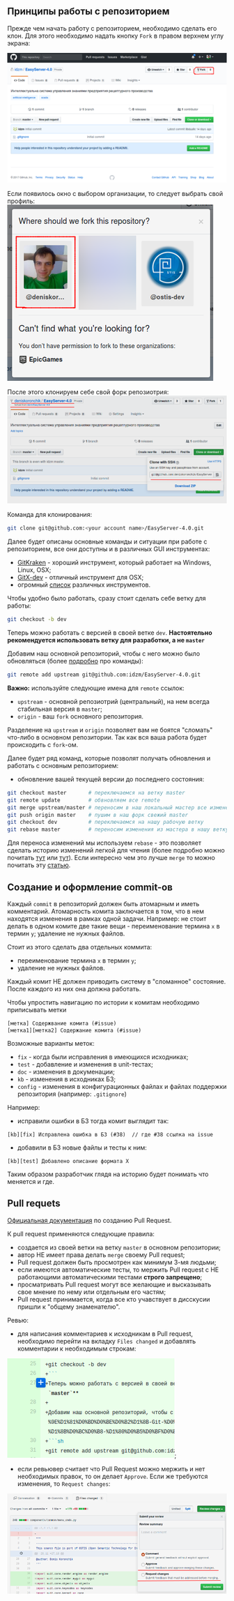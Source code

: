 ## Принципы работы с репозиторием

Прежде чем начать работу с репозиторием, необходимо сделать его клон. Для этого необходимо надать кнопку `Fork` в правом верхнем углу экрана:

![Repository fork](images/fork.png)

Если появилось окно с выбором организации, то следует выбрать свой профиль:
![Repository fork](images/fork-2.png)

После этого клонируем себе свой форк репозиотрия:
![Clone repository](images/clone.png)

Команда для клонирования:
```sh
git clone git@github.com:<your account name>/EasyServer-4.0.git
```

Далее будет описаны основные команды и ситуации при работе с репозиторием, все они доступны и в различных GUI инструментах:
- [GitKraken](https://www.gitkraken.com/) - хороший инструмент, который работает на Windows, Linux, OSX;
- [GitX-dev](https://rowanj.github.io/gitx/) - отличный инструмент для OSX;
- огромный [список](https://git.wiki.kernel.org/index.php/Interfaces,_frontends,_and_tools#Graphical_Interfaces) различных инструментов.

Чтобы удобно было работать, сразу стоит сделать себе ветку для работы:
```sh
git checkout -b dev
```
Теперь можно работать с версией в своей ветке `dev`. **Настоятельно рекомендуется использовать ветку для разработки, а не `master`**

Добавим наш основной репозиторий, чтобы с него можно было обновляться (более [подробно](https://git-scm.com/book/ru/v1/%D0%9E%D1%81%D0%BD%D0%BE%D0%B2%D1%8B-Git-%D0%A0%D0%B0%D0%B1%D0%BE%D1%82%D0%B0-%D1%81-%D1%83%D0%B4%D0%B0%D0%BB%D1%91%D0%BD%D0%BD%D1%8B%D0%BC%D0%B8-%D1%80%D0%B5%D0%BF%D0%BE%D0%B7%D0%B8%D1%82%D0%BE%D1%80%D0%B8%D1%8F%D0%BC%D0%B8) про команды):
```sh
git remote add upstream git@github.com:idzm/EasyServer-4.0.git
```

**Важно:** используйте следующие имена для `remote` ссылок:
- `upstream` - основной репозиотрий (центральный), на нем всегда стабильная версия в `master`;
- `origin` - ваш `fork` основного репозитория.

Разделение на `upstream` и `origin` позволяет вам не боятся "сломать" что-либо в основном репозитории. Так как вся ваша работа будет происходить с `fork`-ом.

Далее будет ряд команд, которые позволят получать обновления и работать с основным репозиторием:
- обновление вашей текущей версии до последнего состояния:
```sh
git checkout master       # переключаемся на ветку master
git remote update         # обвновляем все remote
git merge upstream/master # переносим в наш локальный мастер все изменения
git push origin master    # пушим в наш форк свежий master
git checkout dev          # переключаемся на нашу рабочую ветку
git rebase master         # переносим изменения из мастера в нашу ветку
```
Для переноса изменений мы используем `rebase` - это позволяет сделать историю изменений легкой для чтения (более подробно можно почитать [тут](https://git-scm.com/book/ru/v1/%D0%92%D0%B5%D1%82%D0%B2%D0%BB%D0%B5%D0%BD%D0%B8%D0%B5-%D0%B2-Git-%D0%9F%D0%B5%D1%80%D0%B5%D0%BC%D0%B5%D1%89%D0%B5%D0%BD%D0%B8%D0%B5) или [тут](https://habrahabr.ru/post/161009/)). Если интересно чем это лучше `merge` то можно почитать эту [статью](https://www.atlassian.com/git/tutorials/merging-vs-rebasing).

## Создание и оформление commit-ов

Каждый `commit` в репозиторий должен быть атомарным и иметь комментарий. Атомарность комита заключается в том, что в нем находятся изменения в рамках одной задачи. Например: не стоит делать в одном комите две такие вещи - переименование термина `x` в термин `y`; удаление не нужных файлов.

Стоит из этого сделать два отдельных коммита:
- переименование термина `x` в термин `y`;
- удаление не нужных файлов.

Каждый комит НЕ должен приводить систему в "сломанное" состояние. После каждого из них она должна работать.

Чтобы упростить навигацию по истории к комитам необходимо приписывать метки 
```
[метка] Содержвание комита (#issue)
[метка1][метка2] Содержание комита (#issue)
```

Возможные варианты меток:
- `fix` - когда были исправления в имеющихся исходниках;
- `test` - добавление и изменения в unit-тестах;
- `doc` - изменения в докуменации;
- `kb` - изменения в исходниках БЗ;
- `config` - изменения в конфигурационных файлах и файлах поддержки репозитория (например: `.gitignore`)

Например:
- исправили ошибки в БЗ тогда комит выглядит так: 
```
[kb][fix] Исправлена ошибка в БЗ (#38)  // где #38 ссылка на issue
```
- добавили в БЗ новые файлы и тесты к ним:
```
[kb][test] Добавлено описание формата X
```

Таким образом разработчик глядя на историю будет понимать что меняется и где.

## Pull requets

[Официальная документация](https://help.github.com/articles/creating-a-pull-request/) по созданию Pull Request. 

К pull request применяются следующие правила:
- создается из своей ветки на ветку `master` в основном репозитории;
- автор НЕ имеет права делать `merge` своему Pull request;
- Pull request должен быть просмотрен как минимум 3-мя людьми;
- если имеются автоматические тесты, то мержить Pull request с НЕ работающими автоматическими тестами **строго запрещено**;
- просматривать Pull request могут все желающие и высказывать свое мнение по нему или отдельным его частям;
- Pull request принимается, когда все кто учавствует в дисскусии пришли к "общему знаменателю".

Ревью:
- для написания комментариев к исходникам в Pull request, необходимо перейти на вкладку `Files changed` и добавлять комментарии к необходимым строкам:

![Comment PR](images/comment_pr.png);
- если ревьювер считает что Pull Request можно мержить и нет необходимых правок, то он делает `Approve`. Если же требуются изменения, то `Request changes`:

![Approve PR](images/approve.png)